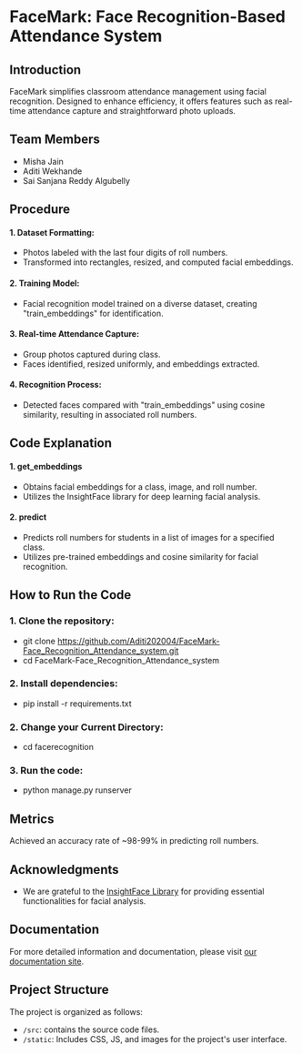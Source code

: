 # FaceMark: Face Recognition-Based Attendance System

## Introduction

FaceMark simplifies classroom attendance management using facial recognition. Designed to enhance efficiency, it offers features such as real-time attendance capture and straightforward photo uploads.

## Team Members
- Misha Jain
- Aditi Wekhande
- Sai Sanjana Reddy Algubelly

## Procedure

 #### 1. Dataset Formatting:
   - Photos labeled with the last four digits of roll numbers.
   - Transformed into rectangles, resized, and computed facial embeddings.

 #### 2. Training Model:
   - Facial recognition model trained on a diverse dataset, creating "train_embeddings" for identification.

 #### 3. Real-time Attendance Capture:
   - Group photos captured during class.
   - Faces identified, resized uniformly, and embeddings extracted.

 #### 4. Recognition Process:
   - Detected faces compared with "train_embeddings" using cosine similarity, resulting in associated roll numbers.

## Code Explanation

 #### 1. get_embeddings
  - Obtains facial embeddings for a class, image, and roll number.
  - Utilizes the InsightFace library for deep learning facial analysis.
 
 #### 2. predict
  - Predicts roll numbers for students in a list of images for a specified class.
  - Utilizes pre-trained embeddings and cosine similarity for facial recognition.
 
## How to Run the Code
  
 ### 1. Clone the repository:
  - git clone https://github.com/Aditi202004/FaceMark-Face_Recognition_Attendance_system.git
  - cd FaceMark-Face_Recognition_Attendance_system

 ### 2. Install dependencies:
  - pip install -r requirements.txt

 ### 2. Change your Current Directory:
  - cd facerecognition

 ### 3. Run the code:
  - python manage.py runserver

   
## Metrics

Achieved an accuracy rate of ~98-99% in predicting roll numbers.

## Acknowledgments

 - We are grateful to the [InsightFace Library](https://github.com/deepinsight/insightface) for providing essential functionalities for facial analysis.

## Documentation
For more detailed information and documentation, please visit [our documentation site](https://drive.google.com/file/d/1jNqSTrCi3ptIsSJYmodz61FPyA6tJzWB/view?usp=sharing).
 
## Project Structure

The project is organized as follows:

 - `/src`: contains the source code files.
 - `/static`: Includes CSS, JS, and images for the project's user interface.
